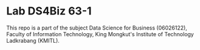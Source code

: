 # Lab DS4Biz 63-1
This repo is a part of the subject Data Science for Business (06026122), Faculty of Information Technology, King Mongkut's Institute of Technology Ladkrabang (KMITL).
